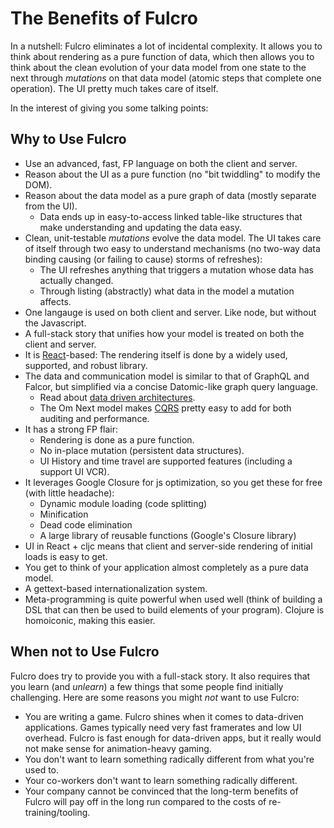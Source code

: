 # The Benefits of Fulcro

In a nutshell: Fulcro eliminates a lot of incidental complexity. It allows you to think
about rendering as a pure function of data, which then allows you to think about the
clean evolution of your data model from one state to the next through *mutations* on that
data model (atomic steps that complete one operation). The UI pretty much takes care
of itself.

In the interest of giving you some talking points:

## Why to Use Fulcro

- Use an advanced, fast, FP language on both the client and server.
- Reason about the UI as a pure function (no "bit twiddling" to modify the DOM).
- Reason about the data model as a pure graph of data (mostly separate from the UI).
    - Data ends up in easy-to-access linked table-like structures that make understanding and updating the data easy.
- Clean, unit-testable *mutations* evolve the data model. The UI takes care of itself through two easy to understand
mechanisms (no two-way data binding causing (or failing to cause) storms of refreshes):
    - The UI refreshes anything that triggers a mutation whose data has actually changed.
    - Through listing (abstractly) what data in the model a mutation affects.
- One langauge is used on both client and server. Like node, but without the Javascript.
- A full-stack story that unifies how your model is treated on both the client and server.
- It is [React](https://facebook.github.io/react/)-based: The rendering itself is done by a widely used, supported, and robust library.
- The data and communication model is similar to that of GraphQL and Falcor, but simplified via a concise Datomic-like graph query language.
    - Read about [data driven architectures](https://medium.com/@env/demand-driven-development-relay-falcor-om-next-75818bd54ea1).
    - The Om Next model makes [CQRS](https://www.youtube.com/watch?v=qDNPQo9UmJA) pretty easy to add for both auditing and performance.
- It has a strong FP flair:
    - Rendering is done as a pure function.
    - No in-place mutation (persistent data structures).
    - UI History and time travel are supported features (including a support UI VCR).
- It leverages Google Closure for js optimization, so you get these for free (with little headache):
    - Dynamic module loading (code splitting)
    - Minification
    - Dead code elimination
    - A large library of reusable functions (Google's Closure library)
- UI in React + cljc means that client and server-side rendering of initial loads is easy to get.
- You get to think of your application almost completely as a pure data model.
- A gettext-based internationalization system.
- Meta-programming is quite powerful when used well (think of building a DSL that can then be used to build
elements of your program). Clojure is homoiconic, making this easier.

## When not to Use Fulcro

Fulcro does try to provide you with a full-stack story. It also requires that you learn
(and *unlearn*) a few things that some people find initially challenging. Here are some reasons
you might *not* want to use Fulcro:

- You are writing a game. Fulcro shines when it comes to data-driven applications. Games typically need very fast
  framerates and low UI overhead. Fulcro is fast enough for data-driven apps, but it really would not make
  sense for animation-heavy gaming.
- You don't want to learn something radically different from what you're used to.
- Your co-workers don't want to learn something radically different.
- Your company cannot be convinced that the long-term benefits of Fulcro will pay off in the long run compared to the
costs of re-training/tooling.

